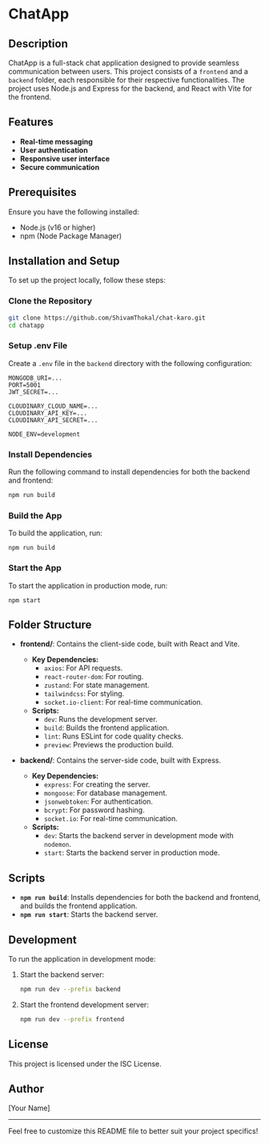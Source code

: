 # ChatApp

## Description
ChatApp is a full-stack chat application designed to provide seamless communication between users. This project consists of a `frontend` and a `backend` folder, each responsible for their respective functionalities. The project uses Node.js and Express for the backend, and React with Vite for the frontend.

## Features
- **Real-time messaging**
- **User authentication**
- **Responsive user interface**
- **Secure communication**

## Prerequisites
Ensure you have the following installed:
- Node.js (v16 or higher)
- npm (Node Package Manager)

## Installation and Setup
To set up the project locally, follow these steps:

### Clone the Repository
```bash
git clone https://github.com/ShivamThokal/chat-karo.git
cd chatapp
```

### Setup .env File
Create a `.env` file in the `backend` directory with the following configuration:
```env
MONGODB_URI=...
PORT=5001
JWT_SECRET=...

CLOUDINARY_CLOUD_NAME=...
CLOUDINARY_API_KEY=...
CLOUDINARY_API_SECRET=...

NODE_ENV=development
```

### Install Dependencies
Run the following command to install dependencies for both the backend and frontend:
```bash
npm run build
```

### Build the App
To build the application, run:
```shell
npm run build
```

### Start the App
To start the application in production mode, run:
```shell
npm start
```

## Folder Structure
- **frontend/**: Contains the client-side code, built with React and Vite.
  - **Key Dependencies:**
    - `axios`: For API requests.
    - `react-router-dom`: For routing.
    - `zustand`: For state management.
    - `tailwindcss`: For styling.
    - `socket.io-client`: For real-time communication.
  - **Scripts:**
    - `dev`: Runs the development server.
    - `build`: Builds the frontend application.
    - `lint`: Runs ESLint for code quality checks.
    - `preview`: Previews the production build.

- **backend/**: Contains the server-side code, built with Express.
  - **Key Dependencies:**
    - `express`: For creating the server.
    - `mongoose`: For database management.
    - `jsonwebtoken`: For authentication.
    - `bcrypt`: For password hashing.
    - `socket.io`: For real-time communication.
  - **Scripts:**
    - `dev`: Starts the backend server in development mode with `nodemon`.
    - `start`: Starts the backend server in production mode.

## Scripts
- **`npm run build`**: Installs dependencies for both the backend and frontend, and builds the frontend application.
- **`npm run start`**: Starts the backend server.

## Development
To run the application in development mode:
1. Start the backend server:
   ```bash
   npm run dev --prefix backend
   ```
2. Start the frontend development server:
   ```bash
   npm run dev --prefix frontend
   ```

## License
This project is licensed under the ISC License.

## Author
[Your Name]

---

Feel free to customize this README file to better suit your project specifics!

